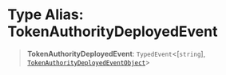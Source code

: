 # Type Alias: TokenAuthorityDeployedEvent

> **TokenAuthorityDeployedEvent**: `TypedEvent`\<\[`string`\], [`TokenAuthorityDeployedEventObject`](../interfaces/TokenAuthorityDeployedEventObject.md)\>
